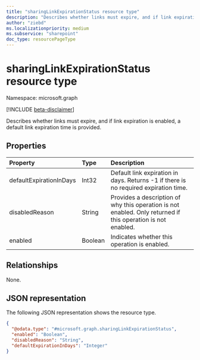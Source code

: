 ```yaml
---
title: "sharingLinkExpirationStatus resource type"
description: "Describes whether links must expire, and if link expiration is enabled, a default link expiration time is provided."
author: "ziebd"
ms.localizationpriority: medium
ms.subservice: "sharepoint"
doc_type: resourcePageType
---
```


# sharingLinkExpirationStatus resource type

Namespace: microsoft.graph

[!INCLUDE [beta-disclaimer](../../includes/beta-disclaimer.md)]

Describes whether links must expire, and if link expiration is enabled, a default link expiration time is provided.

## Properties
|Property|Type|Description|
|:---|:---|:---|
|defaultExpirationInDays|Int32|Default link expiration in days. Returns -1 if there is no required expiration time.|
|disabledReason|String|Provides a description of why this operation is not enabled. Only returned if this operation is not enabled.|
|enabled|Boolean|Indicates whether this operation is enabled.|

## Relationships
None.

## JSON representation
The following JSON representation shows the resource type.
<!-- {
  "blockType": "resource",
  "@odata.type": "microsoft.graph.sharingLinkExpirationStatus"
}
-->
``` json
{
  "@odata.type": "#microsoft.graph.sharingLinkExpirationStatus",
  "enabled": "Boolean",
  "disabledReason": "String",
  "defaultExpirationInDays": "Integer"
}
```

